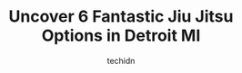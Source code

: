 ---
layout: ampstory
image: https://i0.wp.com/www.depkes.org/wp-content/uploads/2023/06/jiu-jitsu-0-in-detroit-mi-1685762946.jpeg?resize=640,853
author: techidn
featured: false
description: Discover the impressive array of Jiu Jitsu options in Detroit MI, where you can find 6 of the largest Jiu Jitsu establishments in the area. From renowned classics to hidden gems, Detroit MI 
title: Uncover 6 Fantastic Jiu Jitsu Options in Detroit MI
cover:
   title: Uncover 6 Fantastic Jiu Jitsu Options in Detroit MI
   subtitle: Rickpate
   background: https://www.depkes.org/wp-content/uploads/2023/06/jiu-jitsu-0-in-detroit-mi-1685762946.jpeg

pages: 
 - layout: thirds
   top: <h1>#1 313 Brazilian Jiu Jitsu</h1>
   bottom: "<p>I began training at 313BJJ in October 2018 as a blue belt and was awarded my purple from Fabio in 2021. This gym has the best cohort of training partners Ive ever experi</p>"
   background: https://www.depkes.org/wp-content/uploads/2023/06/jiu-jitsu-1-in-detroit-mi-1685762946.jpeg
   backgroundblur: true
 - layout: thirds
   top: <h1>#2 MKG Martial Arts</h1>
   bottom: "<p>My son has been attending the Rising Warriors program for 5 months now. Im really proud of him for wanting to stick with it even though its not always easy for him. Coac</p>"
   background: https://www.depkes.org/wp-content/uploads/2023/06/jiu-jitsu-2-in-detroit-mi-1685762947.jpeg
   cta:
      link: https://www.depkes.org/blog/uncover-6-fantastic-jiu-jitsu-options-in-detroit-mi/
      text: Uncover 6 Fantastic Jiu Jitsu Options in Detroit MI
 - layout: thirds
   top: <h1>#3 Institute of Martial Arts</h1>
   bottom: "<p>16849 W Warren Ave, Detroit, MI 48228, United States</p>"
   background: https://www.depkes.org/wp-content/uploads/2023/06/jiu-jitsu-3-in-detroit-mi-1685762947.jpeg
   cta:
      link: https://www.depkes.org/blog/uncover-6-fantastic-jiu-jitsu-options-in-detroit-mi/
      text: Uncover 6 Fantastic Jiu Jitsu Options in Detroit MI
 - layout: thirds
   top: <h1>#4 Detroit Martial Arts Institute</h1>
   bottom: "<p>13030 W Seven Mile Rd, Detroit, MI 48235, United States</p>"
   background: https://images.unsplash.com/photo-1567095761054-7a02e69e5c43?ixlib=rb-4.0.3&ixid=MnwxMjA3fDB8MHxwaG90by1wYWdlfHx8fGVufDB8fHx8&auto=format&fit=crop&w=640&h=853&q=80
   cta:
      link: https://www.depkes.org/blog/uncover-6-fantastic-jiu-jitsu-options-in-detroit-mi/
      text: Uncover 6 Fantastic Jiu Jitsu Options in Detroit MI
 - layout: thirds
   top: <h1>#5 10th Planet Jiu Jitsu Downtown Detroit</h1>
   bottom: "<p>110 Michigan Ave, Detroit, MI 48226, United States</p>"
   background: https://images.unsplash.com/photo-1615749413727-825b59a857b5?ixlib=rb-4.0.3&ixid=MnwxMjA3fDB8MHxwaG90by1wYWdlfHx8fGVufDB8fHx8&auto=format&fit=crop&w=640&h=853&q=80
   cta:
      link: https://www.depkes.org/blog/uncover-6-fantastic-jiu-jitsu-options-in-detroit-mi/
      text: Uncover 6 Fantastic Jiu Jitsu Options in Detroit MI

 - layout: thirds
   middle: Continue reading...
   background: https://images.unsplash.com/photo-1509114397022-ed747cca3f65?ixlib=rb-4.0.3&ixid=MnwxMjA3fDB8MHxwaG90by1wYWdlfHx8fGVufDB8fHx8&auto=format&fit=crop&w=640&h=853&q=80
   cta:
      link: https://www.depkes.org/blog/uncover-6-fantastic-jiu-jitsu-options-in-detroit-mi/
      text: Uncover 6 Fantastic Jiu Jitsu Options in Detroit MI
      
---